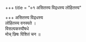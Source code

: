 +++
title = "०१ असितस्य विद्रधस्य लोहितस्य"

+++
असितस्य विद्रधस्य  
लोहितस्य वनस्पते ।  
विसल्पकस्यौषधे  
मोच् छिषः पिशितं चन ॥